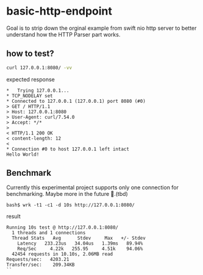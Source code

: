 # basic-http-endpoint

Goal is to strip down the orginal example from swift nio http server to better understand how the HTTP Parser part works.

## how to test?
```bash
curl 127.0.0.1:8080/ -vv
```

expected response

```
*   Trying 127.0.0.1...
* TCP_NODELAY set
* Connected to 127.0.0.1 (127.0.0.1) port 8080 (#0)
> GET / HTTP/1.1
> Host: 127.0.0.1:8080
> User-Agent: curl/7.54.0
> Accept: */*
>
< HTTP/1.1 200 OK
< content-length: 12
<
* Connection #0 to host 127.0.0.1 left intact
Hello World!
```

## Benchmark

Currently this experimental project supports only one connection for benchmarking. Maybe more in the future 🚀.(tbd)
```
bash$ wrk -t1 -c1 -d 10s http://127.0.0.1:8080/
```
result
```
Running 10s test @ http://127.0.0.1:8080/
  1 threads and 1 connections
  Thread Stats   Avg      Stdev     Max   +/- Stdev
    Latency   233.23us   34.04us   1.39ms   89.94%
    Req/Sec     4.22k   255.95     4.51k    94.06%
  42454 requests in 10.10s, 2.06MB read
Requests/sec:   4203.21
Transfer/sec:    209.34KB
``

